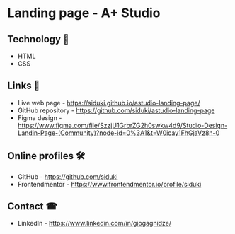 # Landing page - A+ Studio

## Technology 📐

- HTML
- CSS

## Links 📑

- Live web page - https://siduki.github.io/astudio-landing-page/
- GitHub repository - https://github.com/siduki/astudio-landing-page
- Figma design - https://www.figma.com/file/SzzjU1GrbrZG2h0swkw4d9/Studio-Design-Landin-Page-(Community)?node-id=0%3A1&t=W0icay1FhGjaVz8n-0

## Online profiles 🛠

- GitHub - https://github.com/siduki
- Frontendmentor - https://www.frontendmentor.io/profile/siduki

## Contact ☎

- LinkedIn - https://www.linkedin.com/in/giogagnidze/
